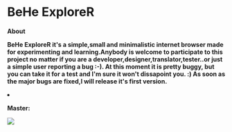 # BeHe ExploreR
<b><p>About</p><b>
BeHe ExploreR it's a simple,small and minimalistic internet browser made for experimenting and learning.Anybody is welcome to participate
to this project no matter if you are a developer,designer,translator,tester..or just a simple user reporting a bug :-).
At this moment it is pretty buggy, but you can take it for a test and I'm sure it won't dissapoint you. :)
As soon as the major bugs are fixed,I will release it's first version.

<li><p>Master:</li></p>
<p><img src="https://travis-ci.org/VladThodo/behe-explorer.svg?branch=master"/></p>
